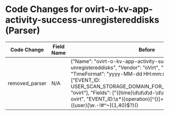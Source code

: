 # Code Changes for ovirt-o-kv-app-activity-success-unregistereddisks (Parser)

| Code Change | Field Name | Before | After |
|-------------|------------|--------|-------|
| removed_parser | N/A | {"Name": "ovirt-o-kv-app-activity-success-unregistereddisks", "Vendor": "oVirt", "Product": "oVirt", "TimeFormat": "yyyy-MM-dd HH:mm:ss", "Conditions": ["EVENT_ID: USER_SCAN_STORAGE_DOMAIN_FOR_UNREGISTERED_DISKS", "ovirt"], "Fields": ["({time}\d\d\d\d-\d\d-\d\d \d\d:\d\d:\d\d),.+?ovirt", "EVENT_ID:\s*({operation}[^\(\)]+)", "EVENT_ID:.*? by ({user}[\w\.\-\!\#\^\~]{1,40}\$?)(\)|\s|\.\s|\.$)", "({app}ovirt)"], "ParserVersion": "v1.0.0"} | N/A |